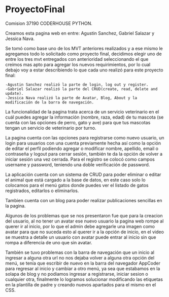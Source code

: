 # ProyectoFinal

Comision 37190 CODERHOUSE PYTHON.

Creamos esta pagina web en entre: Agustin Sanchez, Gabriel Salazar y Jessica Nava.

Se tomó como base uno de los MVT anteriores realizados y a ese mismo le agregamos todo lo solicitado como proyecto final, decidimos elegir uno de entre los tres mvt entregados con anterioridad seleccionando el que creímos mas apto para agregar los nuevos requirimientos, por lo cual debajo voy a estar describiendo lo que cada uno realizó para este proyecto final:

    -Agustin Sanchez realizó la parte de login, log out y register.
    -Gabriel Salazar realizó la parte del CRUD(create, read, delete and update).
    -Jessica Nava realizó la parte de Avatar, Blog, About y la modificación de la barra de navegación.

La funcionalidad de la pagina trata acerca de un servicio veterinario en el cuál puedes agregar la información (nombre, raza, edad) de tu mascota (se cuenta con las opciones de perro, gato y ave) para que tus mascotas tengan un servicio de veterinario por turno.

La pagina cuenta con las opciones para registrarse como nuevo usuario, un login para usuarios con una cuenta previamente hecha así como la opción de editar el perfil podiendo agregar o modificar nombre, apellido, email o contraseña y logout para cerrar sesión, también te da la opción de volver a iniciar sesión una vez cerrada. Para el registro se colocó como campos username y password, teniendo una doble verificación de password.

La aplicación cuenta con un sistema de CRUD para poder eliminar o editar el animal que está cargado a la base de datos, en este caso solo lo colocamos para el menú gatos donde puedes ver el listado de gatos registrados, editarlos o eliminarlos.

Tambien cuenta con un blog para poder realizar publicaciones sencillas en la pagina.

Algunos de los problemas que se nos presentaron fue que para la creacion del usuario, al no tener un avatar ese nuevo usuario la pagina web rompe al querer ir al inicio, por lo que el admin debe agregarle una imagen como avatar para que no suceda esto al querer ir a la opción de inicio, en el video se muestra a detalle un usuario con avatar puede entrar al inicio sin que rompa a diferencia de uno que sin avatar.

También se tuvo problemas con la barra de navegación que un inicio al ingresar a alguna otra url no nos dejaba volver a alguna otra opción del menú, se tenía que escribir de nuevo en la barra del navegador AppCoder para regresar al inicio y cambiar a otro menú, ya sea que estabamos en la solapa de blog y no podiamos ingresar a registrarse, iniciar sesion o cualquier otra, finalmente lo logramos solucionar modificando las etiquetas en la plantilla de padre y creando nuevos apartados para el mismo en el CSS.